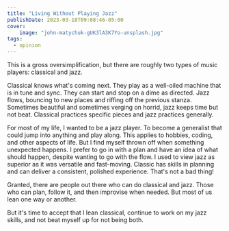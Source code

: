 ```yaml
---
title: "Living Without Playing Jazz"
publishDate: 2023-03-18T09:08:46-05:00
cover:
    image: "john-matychuk-gUK3lA3K7Yo-unsplash.jpg"
tags:
  - opinion
---
```


This is a gross oversimplification, but there are roughly two types of music players: classical and jazz.

Classical knows what's coming next. They play as a well-oiled machine that is in tune and sync. They can start and stop on a dime as directed. Jazz flows, bouncing to new places and riffing off the previous stanza. Sometimes beautiful and sometimes verging on horrid, jazz keeps time but not beat. Classical practices specific pieces and jazz practices generally.

For most of my life, I wanted to be a jazz player. 
To become a generalist that could jump into anything and play along. This applies to hobbies, coding, and other aspects of life. 
But I find myself thrown off when something unexpected happens. 
I prefer to go in with a plan and have an idea of what should happen, despite wanting to go with the flow. 
I used to view jazz as superior as it was versatile and fast-moving.
Classic has skills in planning and can deliver a consistent, polished experience.
That's not a bad thing!

Granted, there are people out there who can do classical and jazz. Those who can plan, follow it, and then improvise when needed. But most of us lean one way or another.

But it's time to accept that I lean classical, continue to work on my jazz skills, and not beat myself up for not being both. 